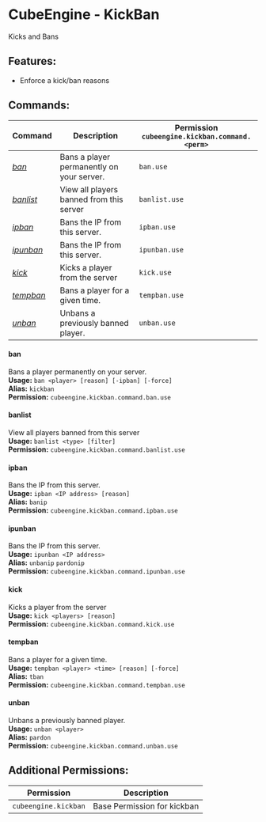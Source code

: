# CubeEngine - KickBan
Kicks and Bans

## Features:
 - Enforce a kick/ban reasons

## Commands:

| Command | Description | Permission<br>`cubeengine.kickban.command.<perm>` |
| --- | --- | --- |
| [*ban*](#ban) | Bans a player permanently on your server. | `ban.use` |
| [*banlist*](#banlist) | View all players banned from this server | `banlist.use` |
| [*ipban*](#ipban) | Bans the IP from this server. | `ipban.use` |
| [*ipunban*](#ipunban) | Bans the IP from this server. | `ipunban.use` |
| [*kick*](#kick) | Kicks a player from the server | `kick.use` |
| [*tempban*](#tempban) | Bans a player for a given time. | `tempban.use` |
| [*unban*](#unban) | Unbans a previously banned player. | `unban.use` |

#### ban  
Bans a player permanently on your server.  
**Usage:** `ban <player> [reason] [-ipban] [-force]`  
**Alias:** `kickban`  
**Permission:** `cubeengine.kickban.command.ban.use`  
  

#### banlist  
View all players banned from this server  
**Usage:** `banlist <type> [filter]`  
**Permission:** `cubeengine.kickban.command.banlist.use`  
  

#### ipban  
Bans the IP from this server.  
**Usage:** `ipban <IP address> [reason]`  
**Alias:** `banip`  
**Permission:** `cubeengine.kickban.command.ipban.use`  
  

#### ipunban  
Bans the IP from this server.  
**Usage:** `ipunban <IP address>`  
**Alias:** `unbanip` `pardonip`  
**Permission:** `cubeengine.kickban.command.ipunban.use`  
  

#### kick  
Kicks a player from the server  
**Usage:** `kick <players> [reason]`  
**Permission:** `cubeengine.kickban.command.kick.use`  
  

#### tempban  
Bans a player for a given time.  
**Usage:** `tempban <player> <time> [reason] [-force]`  
**Alias:** `tban`  
**Permission:** `cubeengine.kickban.command.tempban.use`  
  

#### unban  
Unbans a previously banned player.  
**Usage:** `unban <player>`  
**Alias:** `pardon`  
**Permission:** `cubeengine.kickban.command.unban.use`  
  

## Additional Permissions:

| Permission | Description |
| --- | --- |
| `cubeengine.kickban` | Base Permission for kickban |